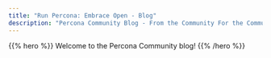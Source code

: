 ```yaml
---
title: "Run Percona: Embrace Open - Blog"
description: "Percona Community Blog - From the Community For the Community"
---
```


{{% hero %}}
Welcome to the Percona Community blog!
{{% /hero %}}